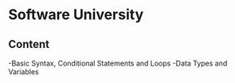 # Software University

## Content

-Basic Syntax, Conditional Statements and Loops
-Data Types and Variables

